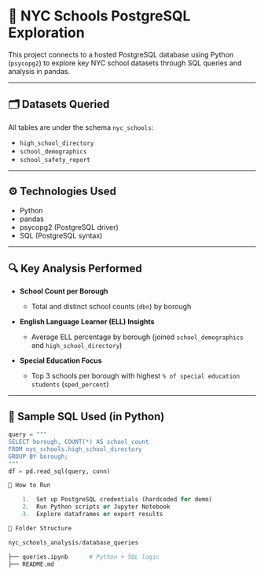 
# 🏫 NYC Schools PostgreSQL Exploration

This project connects to a hosted PostgreSQL database using Python (`psycopg2`) to explore key NYC school datasets through SQL queries and analysis in pandas.

---

## 🗂️ Datasets Queried

All tables are under the schema `nyc_schools`:

- `high_school_directory`
- `school_demographics`
- `school_safety_report`

---

## ⚙️ Technologies Used

- Python
- pandas
- psycopg2 (PostgreSQL driver)
- SQL (PostgreSQL syntax)

---

## 🔍 Key Analysis Performed

- **School Count per Borough**
  - Total and distinct school counts (`dbn`) by borough

- **English Language Learner (ELL) Insights**
  - Average ELL percentage by borough (joined `school_demographics` and `high_school_directory`)

- **Special Education Focus**
  - Top 3 schools per borough with highest `% of special education students` (`sped_percent`)

---

## 🧠 Sample SQL Used (in Python)

```python
query = """
SELECT borough, COUNT(*) AS school_count
FROM nyc_schools.high_school_directory
GROUP BY borough;
"""
df = pd.read_sql(query, conn)

🏁 How to Run

	1.	Set up PostgreSQL credentials (hardcoded for demo)
	2.	Run Python scripts or Jupyter Notebook
	3.	Explore dataframes or export results

📁 Folder Structure

nyc_schools_analysis/database_queries

├── queries.ipynb      # Python + SQL logic
├── README.md